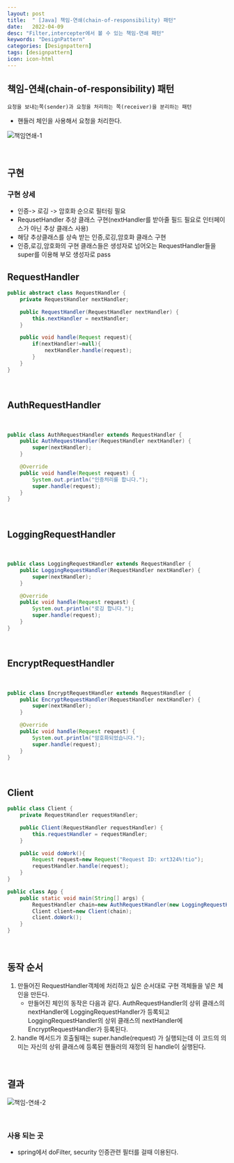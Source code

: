 ```yaml
---
layout: post
title:  " [Java] 책임-연쇄(chain-of-responsibility) 패턴"
date:   2022-04-09
desc: "Filter,intercepter에서 볼 수 있는 책임-연쇄 패턴"
keywords: "DesignPattern"
categories: [Designpattern]
tags: [designpattern]
icon: icon-html
---
```


## 책임-연쇄(chain-of-responsibility) 패턴

```
요청을 보내는쪽(sender)과 요청을 처리하는 쪽(receiver)을 분리하는 패턴
```

+ 핸들러 체인을 사용해서 요청을 처리한다.

![책임연쇄-1](https://user-images.githubusercontent.com/37110261/162557966-daaf0c94-7e99-4120-87ca-1e4541708aab.PNG)


<br/>

## 구현

### 구현 상세
+ 인증-> 로깅 -> 암호화 순으로 필터링 필요
+ RequsetHandler 추상 클래스 구현(nextHandler를 받아줄 필드 필요로 인터페이스가 아닌 추상 클래스 사용)
+ 해당 추상클래스를 상속 받는 인증,로깅,암호화 클래스 구현
+ 인증,로깅,암호화의 구현 클래스들은 생성자로 넘어오는 RequestHandler들을 super를 이용해 부모 생성자로 pass


## RequestHandler

``` java
public abstract class RequestHandler {
    private RequestHandler nextHandler;

    public RequestHandler(RequestHandler nextHandler) {
        this.nextHandler = nextHandler;
    }

    public void handle(Request request){
        if(nextHandler!=null){
            nextHandler.handle(request);
        }
    }
}
```

<br/>

## AuthRequestHandler

<br/>

``` java
public class AuthRequestHandler extends RequestHandler {
    public AuthRequestHandler(RequestHandler nextHandler) {
        super(nextHandler);
    }

    @Override
    public void handle(Request request) {
        System.out.println("인증처리를 합니다.");
        super.handle(request);
    }
}
```

<br/>

## LoggingRequestHandler

<br/>

``` java
public class LoggingRequestHandler extends RequestHandler {
    public LoggingRequestHandler(RequestHandler nextHandler) {
        super(nextHandler);
    }

    @Override
    public void handle(Request request) {
        System.out.println("로깅 합니다.");
        super.handle(request);
    }
}
```

<br/>

## EncryptRequestHandler

<br/>

``` java
public class EncryptRequestHandler extends RequestHandler {
    public EncryptRequestHandler(RequestHandler nextHandler) {
        super(nextHandler);
    }

    @Override
    public void handle(Request request) {
        System.out.println("암호화되었습니다.");
        super.handle(request);
    }
}
```

<br/>

## Client

``` java
public class Client {
    private RequestHandler requestHandler;

    public Client(RequestHandler requestHandler) {
        this.requestHandler = requestHandler;
    }

    public void doWork(){
        Request request=new Request("Request ID: xrt324%!tio");
        requestHandler.handle(request);
    }
}

public class App {
    public static void main(String[] args) {
        RequestHandler chain=new AuthRequestHandler(new LoggingRequestHandler(new EncryptRequestHandler(null)));
        Client client=new Client(chain);
        client.doWork();
    }
}
```

<br/>

## 동작 순서
1. 만들어진 RequestHandler객체에 처리하고 싶은 순서대로 구현 객체들을 넣은 체인을 만든다.
    + 만들어진 체인의 동작은 다음과 같다. AuthRequestHandler의 상위 클래스의 nextHandler에 LoggingRequestHandler가 등록되고 LoggingRequestHandler의 상위 클래스의 nextHandler에 EncryptRequestHandler가 등록된다.
2. handle 메서드가 호출될때는 super.handle(request) 가 실행되는데 이 코드의 의미는 자신의 상위 클래스에 등록된 핸들러의 재정의 된 handle이 실행된다.

<br/>

## 결과
![책임-연쇄-2](https://user-images.githubusercontent.com/37110261/162559134-c8b6ade1-2023-482b-8882-325e081adf28.PNG)

<br/>

### 사용 되는 곳
+ spring에서 doFilter, security 인증관련 필터를 걸때 이용된다.
